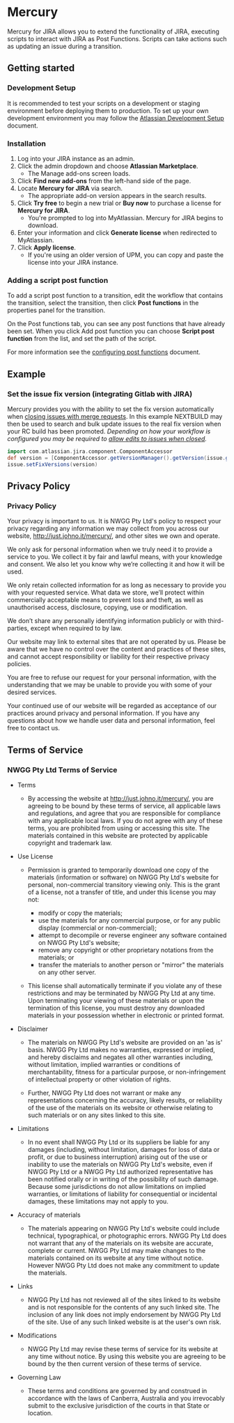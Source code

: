 Mercury
=======

Mercury for JIRA allows you to extend the functionality of JIRA, executing scripts to interact with JIRA as Post Functions. Scripts can take actions such as updating an issue during a transition.

Getting started
---------------

### Development Setup

It is recommended to test your scripts on a development or staging environment before deploying them to production. To set up your own development environment you may follow the <a href="https://developer.atlassian.com/static/connect/docs/latest/guides/development-setup.html" target="_blank">Atlassian Development Setup</a> document.

### Installation

1. Log into your JIRA instance as an admin.
2. Click the admin dropdown and choose **Atlassian Marketplace**.
   * The Manage add-ons screen loads.
3. Click **Find new add-ons** from the left-hand side of the page.
4. Locate **Mercury for JIRA** via search.
   * The appropriate add-on version appears in the search results.
5. Click **Try free** to begin a new trial or **Buy now** to purchase a license for **Mercury for JIRA**.
   * You're prompted to log into MyAtlassian. Mercury for JIRA begins to download.
6. Enter your information and click **Generate license** when redirected to MyAtlassian.
7. Click **Apply license**.
   * If you're using an older version of UPM, you can copy and paste the license into your JIRA instance.

### Adding a script post function

To add a script post function to a transition, edit the workflow that contains the transition, select the transition, then click **Post functions** in the properties panel for the transition.

On the Post functions tab, you can see any post functions that have already been set. When you click Add post function you can choose **Script post function** from the list, and set the path of the script.

For more information see the <a href="https://confluence.atlassian.com/display/JIRA/Advanced+Workflow+Configuration#AdvancedWorkflowConfiguration-Postfunctions" target="_blank">configuring post functions</a> document.

Example
-------

### Set the issue fix version (integrating Gitlab with JIRA) 

Mercury provides you with the ability to set the fix version automatically when <a href="https://docs.gitlab.com/ee/project_services/jira.html#jira-issue-closing-example" target="_blank">closing issues with merge requests</a>. In this example NEXTBUILD may then be used to search and bulk update issues to the real fix version when your RC build has been promoted. *Depending on how your workflow is configured you may be required to <a href="https://confluence.atlassian.com/jira/allow-editing-of-closed-issues-138704.html" target="_blank">allow edits to issues when closed</a>.*

```groovy
import com.atlassian.jira.component.ComponentAccessor
def version = [ComponentAccessor.getVersionManager().getVersion(issue.getProjectObject().id, 'NEXTBUILD')]
issue.setFixVersions(version)
```

Privacy Policy
-------

### Privacy Policy

Your privacy is important to us. It is NWGG Pty Ltd's policy to respect your privacy regarding any information we may collect from you across our website, http://just.johno.it/mercury/, and other sites we own and operate.

We only ask for personal information when we truly need it to provide a service to you. We collect it by fair and lawful means, with your knowledge and consent. We also let you know why we’re collecting it and how it will be used.

We only retain collected information for as long as necessary to provide you with your requested service. What data we store, we’ll protect within commercially acceptable means to prevent loss and theft, as well as unauthorised access, disclosure, copying, use or modification.

We don’t share any personally identifying information publicly or with third-parties, except when required to by law.

Our website may link to external sites that are not operated by us. Please be aware that we have no control over the content and practices of these sites, and cannot accept responsibility or liability for their respective privacy policies.

You are free to refuse our request for your personal information, with the understanding that we may be unable to provide you with some of your desired services.

Your continued use of our website will be regarded as acceptance of our practices around privacy and personal information. If you have any questions about how we handle user data and personal information, feel free to contact us.


Terms of Service
-------

### NWGG Pty Ltd Terms of Service

* Terms

    * By accessing the website at http://just.johno.it/mercury/, you are agreeing to be bound by these terms of service, all applicable laws and regulations, and agree that you are responsible for compliance with any applicable local laws. If you do not agree with any of these terms, you are prohibited from using or accessing this site. The materials contained in this website are protected by applicable copyright and trademark law.

* Use License

    * Permission is granted to temporarily download one copy of the materials (information or software) on NWGG Pty Ltd's website for personal, non-commercial transitory viewing only. This is the grant of a license, not a transfer of title, and under this license you may not:
        * modify or copy the materials;
        * use the materials for any commercial purpose, or for any public display (commercial or non-commercial);
        * attempt to decompile or reverse engineer any software contained on NWGG Pty Ltd's website;
        * remove any copyright or other proprietary notations from the materials; or
        * transfer the materials to another person or "mirror" the materials on any other server.

    * This license shall automatically terminate if you violate any of these restrictions and may be terminated by NWGG Pty Ltd at any time. Upon terminating your viewing of these materials or upon the termination of this license, you must destroy any downloaded materials in your possession whether in electronic or printed format.

* Disclaimer

    * The materials on NWGG Pty Ltd's website are provided on an 'as is' basis. NWGG Pty Ltd makes no warranties, expressed or implied, and hereby disclaims and negates all other warranties including, without limitation, implied warranties or conditions of merchantability, fitness for a particular purpose, or non-infringement of intellectual property or other violation of rights.

    * Further, NWGG Pty Ltd does not warrant or make any representations concerning the accuracy, likely results, or reliability of the use of the materials on its website or otherwise relating to such materials or on any sites linked to this site.

* Limitations

    * In no event shall NWGG Pty Ltd or its suppliers be liable for any damages (including, without limitation, damages for loss of data or profit, or due to business interruption) arising out of the use or inability to use the materials on NWGG Pty Ltd's website, even if NWGG Pty Ltd or a NWGG Pty Ltd authorized representative has been notified orally or in writing of the possibility of such damage. Because some jurisdictions do not allow limitations on implied warranties, or limitations of liability for consequential or incidental damages, these limitations may not apply to you.

* Accuracy of materials

    * The materials appearing on NWGG Pty Ltd's website could include technical, typographical, or photographic errors. NWGG Pty Ltd does not warrant that any of the materials on its website are accurate, complete or current. NWGG Pty Ltd may make changes to the materials contained on its website at any time without notice. However NWGG Pty Ltd does not make any commitment to update the materials.

* Links

    * NWGG Pty Ltd has not reviewed all of the sites linked to its website and is not responsible for the contents of any such linked site. The inclusion of any link does not imply endorsement by NWGG Pty Ltd of the site. Use of any such linked website is at the user's own risk.

* Modifications

    * NWGG Pty Ltd may revise these terms of service for its website at any time without notice. By using this website you are agreeing to be bound by the then current version of these terms of service.

* Governing Law

    * These terms and conditions are governed by and construed in accordance with the laws of Canberra, Australia and you irrevocably submit to the exclusive jurisdiction of the courts in that State or location.
